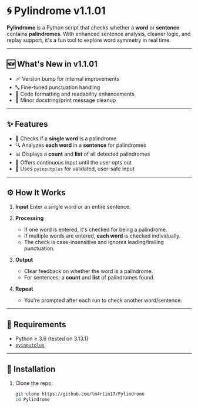 # 🌀 Pylindrome v1.1.01

**Pylindrome** is a Python script that checks whether a **word** or **sentence** contains **palindromes**. With enhanced sentence analysis, cleaner logic, and replay support, it's a fun tool to explore word symmetry in real time.

---

## 🆕 What's New in v1.1.01

* 🩹 Version bump for internal improvements
* 🔤 Fine-tuned punctuation handling
* 🧼 Code formatting and readability enhancements
* 📄 Minor docstring/print message cleanup

---

## ✨ Features

* 🧪 Checks if a **single word** is a palindrome
* 🔍 Analyzes **each word** in a **sentence** for palindromes
* 📊 Displays a **count** and **list** of all detected palindromes
* 🔄 Offers continuous input until the user opts out
* 🔐 Uses `pyinputplus` for validated, user-safe input

---

## ⚙️ How It Works

1. **Input**
   Enter a single word or an entire sentence.

2. **Processing**

   * If one word is entered, it's checked for being a palindrome.
   * If multiple words are entered, **each word** is checked individually.
   * The check is case-insensitive and ignores leading/trailing punctuation.

3. **Output**

   * Clear feedback on whether the word is a palindrome.
   * For sentences: a **count** and **list** of palindromes found.

4. **Repeat**

   * You're prompted after each run to check another word/sentence.

---

## 🧰 Requirements

* Python ≥ 3.6 (tested on 3.13.1)
* [`pyinputplus`](https://pypi.org/project/PyInputPlus/)

---

## 🚀 Installation

1. Clone the repo:

   ```bash
   git clone https://github.com/tm4rtin17/Pylindrome
   cd Pylindrome
   ```
